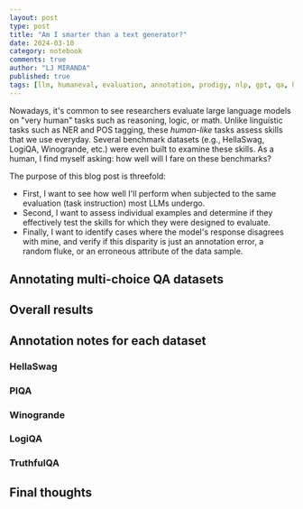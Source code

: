 ```yaml
---
layout: post
type: post
title: "Am I smarter than a text generator?"
date: 2024-03-10
category: notebook
comments: true
author: "LJ MIRANDA"
published: true
tags: [llm, humaneval, evaluation, annotation, prodigy, nlp, gpt, qa, hellaswag, winogrande]
---
```


<span class="firstcharacter">N</span>owadays, it's common to see researchers evaluate large language models on "very human" tasks such as reasoning, logic, or math.
Unlike linguistic tasks such as NER and POS tagging, these *human-like* tasks assess skills that we use everyday.
Several benchmark datasets (e.g., HellaSwag, LogiQA, Winogrande, etc.) were even built to examine these skills. 
As a human, I find myself asking: how well will I fare on these benchmarks?

The purpose of this blog post is threefold: 
- First, I want to see how well I'll perform when subjected to the same evaluation (task instruction) most LLMs undergo. 
- Second, I want to assess individual examples and determine if they effectively test the skills for which they were designed to evaluate.
- Finally, I want to identify cases where the model's response disagrees with mine, and verify if this disparity is just an annotation error, a random fluke, or an erroneous attribute of the data sample.

## Annotating multi-choice QA datasets

<!-- experimental setup -->

## Overall results

## Annotation notes for each dataset

### HellaSwag

### PIQA

### Winogrande


### LogiQA

### TruthfulQA

## Final thoughts
